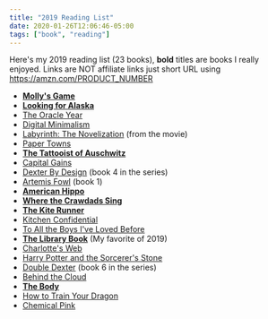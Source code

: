 ```yaml
---
title: "2019 Reading List"
date: 2020-01-26T12:06:46-05:00
tags: ["book", "reading"]
---
```


Here's my 2019 reading list (23 books), **bold** titles are books I really enjoyed. Links are NOT affiliate links just short URL using https://amzn.com/PRODUCT_NUMBER

* [**Molly's Game**](https://amzn.com/006283858X)
* [**Looking for Alaska**](https://amzn.com/0142402516)
* [The Oracle Year](https://amzn.com/006268664X)
* [Digital Minimalism](https://amzn.com/0525536515)
* [Labyrinth: The Novelization](https://amzn.com/1684152992) (from the movie)
* [Paper Towns](https://amzn.com/014241493X)
* [**The Tattooist of Auschwitz**](https://amzn.com/0062797158)
* [Capital Gains](https://amzn.com/0785216243)
* [Dexter By Design](https://amzn.com/B00P2QANLS) (book 4 in the series)
* [Artemis Fowl](https://amzn.com/1368036988) (book 1)
* [**American Hippo**](https://amzn.com/1250176433)
* [**Where the Crawdads Sing**](https://amzn.com/1984827618)
* [**The Kite Runner**](https://amzn.com/159463193X)
* [Kitchen Confidential](https://amzn.com/0060899220)
* [To All the Boys I've Loved Before](https://amzn.com/1534438378)
* [**The Library Book**](https://amzn.com/1476740194) (My favorite of 2019)
* [Charlotte's Web](https://amzn.com/0061124958)
* [Harry Potter and the Sorcerer's Stone](https://amzn.com/133829914X)
* [Double Dexter](https://amzn.com/B01N8XXYLF) (book 6 in the series)
* [Behind the Cloud](https://amzn.com/0470521163)
* [**The Body**](https://amzn.com/0385539304)
* [How to Train Your Dragon](https://amzn.com/0316085278)
* [Chemical Pink](https://amzn.com/1590200837)
